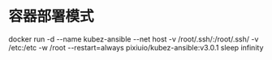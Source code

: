 # 容器部署模式

docker run -d --name kubez-ansible --net host -v /root/.ssh/:/root/.ssh/ -v /etc:/etc -w /root --restart=always pixiuio/kubez-ansible:v3.0.1 sleep infinity
